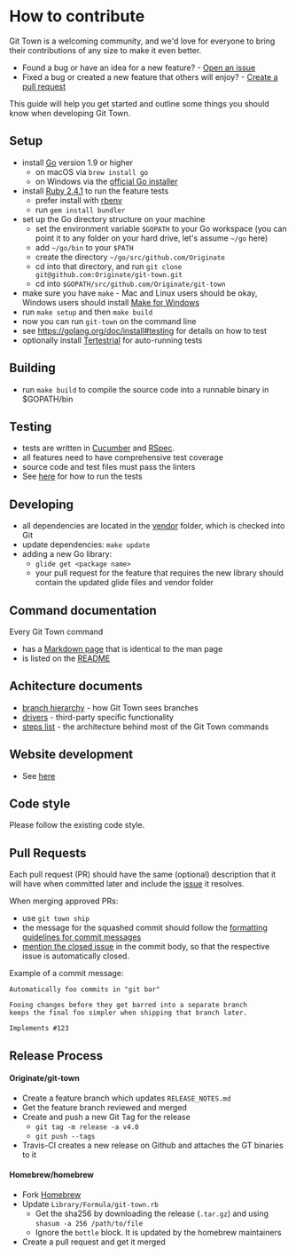 # How to contribute

Git Town is a welcoming community,
and we'd love for everyone to bring
their contributions of any size to make it even better.

* Found a bug or have an idea for a new feature? - [Open an issue](https://github.com/Originate/git-town/issues/new)
* Fixed a bug or created a new feature that others will enjoy? - [Create a pull request](https://help.github.com/articles/using-pull-requests/)

This guide will help you get started and outline some things you should know when developing Git Town.

## Setup

* install [Go](https://golang.org) version 1.9 or higher
  * on macOS via `brew install go`
  * on Windows via the [official Go installer](https://golang.org/dl)
* install [Ruby 2.4.1](https://www.ruby-lang.org/en/documentation/installation) to run the feature tests
  * prefer install with [rbenv](https://github.com/sstephenson/rbenv)
  * run `gem install bundler`
* set up the Go directory structure on your machine
  * set the environment variable `$GOPATH` to your Go workspace
    (you can point it to any folder on your hard drive, let's assume `~/go` here)
  * add `~/go/bin` to your `$PATH`
  * create the directory `~/go/src/github.com/Originate`
  * cd into that directory, and run `git clone git@github.com:Originate/git-town.git`
  * cd into `$GOPATH/src/github.com/Originate/git-town`
* make sure you have `make` - Mac and Linux users should be okay,
  Windows users should install
  [Make for Windows](http://gnuwin32.sourceforge.net/packages/make.htm)
* run `make setup` and then `make build`
* now you can run `git-town` on the command line
* see https://golang.org/doc/install#testing for details on how to test
* optionally install [Tertestrial](https://github.com/Originate/tertestrial-server)
  for auto-running tests

## Building

* run `make build` to compile the source code into a runnable binary in $GOPATH/bin

## Testing

* tests are written in [Cucumber](http://cukes.info) and [RSpec](http://rspec.info).
* all features need to have comprehensive test coverage
* source code and test files must pass the linters
* See [here](./documentation/development/testing.md) for how to run the tests

## Developing

* all dependencies are located in the [vendor](vendor) folder,
  which is checked into Git
* update dependencies: `make update`
* adding a new Go library:
  * `glide get <package name>`
  * your pull request for the feature that requires the new library
    should contain the updated glide files and vendor folder

## Command documentation

Every Git Town command

* has a [Markdown page](./documentation/commands) that is identical to the man page
* is listed on the [README](./README.md)

## Achitecture documents

* [branch hierarchy](./documentation/development/branch_hierarchy.md) - how Git Town sees branches
* [drivers](./documentation/development/drivers.md) - third-party specific functionality
* [steps list](./documentation/development/steps_list.md) - the architecture behind most of the Git Town commands

## Website development

* See [here](./documentation/development/website.md)

## Code style

Please follow the existing code style.

## Pull Requests

Each pull request (PR) should have the same (optional) description that it will
have when committed later and include the
[issue](https://github.com/Originate/git-town/issues) it resolves.

When merging approved PRs:

* use `git town ship`
* the message for the squashed commit should follow the
  [formatting guidelines for commit messages](http://tbaggery.com/2008/04/19/a-note-about-git-commit-messages.html)
* [mention the closed issue](https://help.github.com/articles/closing-issues-via-commit-messages)
  in the commit body, so that the respective issue is automatically closed.

Example of a commit message:

```
Automatically foo commits in "git bar"

Fooing changes before they get barred into a separate branch
keeps the final foo simpler when shipping that branch later.

Implements #123
```

## Release Process

#### Originate/git-town

* Create a feature branch which updates `RELEASE_NOTES.md`
* Get the feature branch reviewed and merged
* Create and push a new Git Tag for the release
  * `git tag -m release -a v4.0`
  * `git push --tags`
* Travis-CI creates a new release on Github and attaches the GT binaries to it

#### Homebrew/homebrew

* Fork [Homebrew](https://github.com/Homebrew/homebrew)
* Update `Library/Formula/git-town.rb`
  * Get the sha256 by downloading the release (`.tar.gz`) and using `shasum -a 256 /path/to/file`
  * Ignore the `bottle` block. It is updated by the homebrew maintainers
* Create a pull request and get it merged
